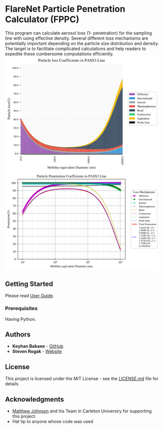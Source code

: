 # FlareNet Particle Penetration Calculator (FPPC)

This program can calculate aerosol loss (1- penetration) for the sampling line with using effective density. Several different loss mechanisms are potentially important depending on the particle size distribution and density. The target is to facilitate complicated calculations and help readers to expedite these cumbersome computations efficiently.
![alt text](https://raw.githubusercontent.com/keyhanB/FlareNet-Particle-Penetration-Calculator/master/Graph%20Output/PASS3%20Line%20-%20Main%20Graph_Loss.jpg)
![alt text](https://raw.githubusercontent.com/keyhanB/FlareNet-Particle-Penetration-Calculator/master/Graph%20Output/PASS3%20Line%20-%20Main%20Graph.jpg)
## Getting Started
Please read [User Guide](https://github.com/keyhanB/FlareNet-Particle-Penetration-Calculator/blob/master/FlareNet%20Particle%20Penetration%20Calculator%20(FPPC)%20User%20Guide.pdf).

### Prerequisites
Having Python.


## Authors

* **Keyhan Babaee** - [GitHub](https://github.com/keyhanB)
* **Steven Rogak** - [Website](http://mech.ubc.ca/steven-rogak/)

## License

This project is licensed under the MIT License - see the [LICENSE.md](LICENSE.md) file for details

## Acknowledgments

* [Matthew Johnson](https://carleton.ca/mae/people/matthew-johnson/) and his Team in Carleton Universiry for supporting this project.
* Hat tip to anyone whose code was used


